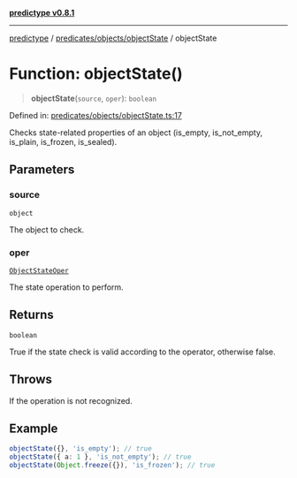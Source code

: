[**predictype v0.8.1**](../../../../README.md)

***

[predictype](../../../../modules.md) / [predicates/objects/objectState](../README.md) / objectState

# Function: objectState()

> **objectState**(`source`, `oper`): `boolean`

Defined in: [predicates/objects/objectState.ts:17](https://github.com/maduhaime/predictype/blob/2310adbaccb6fbc00cdab8e345e79bd5b09e40f5/src/predicates/objects/objectState.ts#L17)

Checks state-related properties of an object (is_empty, is_not_empty, is_plain, is_frozen, is_sealed).

## Parameters

### source

`object`

The object to check.

### oper

[`ObjectStateOper`](../../../../objects/enums/type-aliases/ObjectStateOper.md)

The state operation to perform.

## Returns

`boolean`

True if the state check is valid according to the operator, otherwise false.

## Throws

If the operation is not recognized.

## Example

```ts
objectState({}, 'is_empty'); // true
objectState({ a: 1 }, 'is_not_empty'); // true
objectState(Object.freeze({}), 'is_frozen'); // true
```
